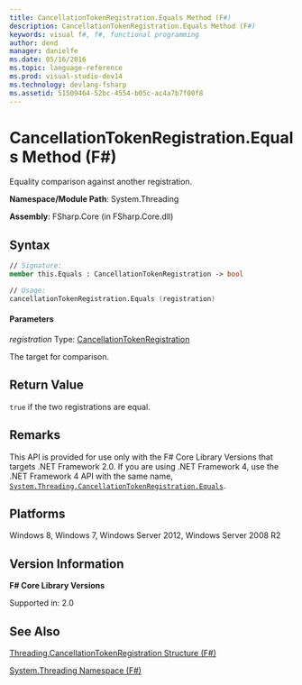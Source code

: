 ```yaml
---
title: CancellationTokenRegistration.Equals Method (F#)
description: CancellationTokenRegistration.Equals Method (F#)
keywords: visual f#, f#, functional programming
author: dend
manager: danielfe
ms.date: 05/16/2016
ms.topic: language-reference
ms.prod: visual-studio-dev14
ms.technology: devlang-fsharp
ms.assetid: 51509464-52bc-4554-b05c-ac4a7b7f00f8 
---
```


# CancellationTokenRegistration.Equals Method (F#)

Equality comparison against another registration.

**Namespace/Module Path**: System.Threading

**Assembly**: FSharp.Core (in FSharp.Core.dll)


## Syntax

```fsharp
// Signature:
member this.Equals : CancellationTokenRegistration -> bool

// Usage:
cancellationTokenRegistration.Equals (registration)
```

#### Parameters
*registration*
Type: [CancellationTokenRegistration](https://msdn.microsoft.com/library/9696e15c-a160-4336-9c5c-6277eaa1e1d1)


The target for comparison.

## Return Value

`true` if the two registrations are equal.

## Remarks
This API is provided for use only with the F# Core Library Versions that targets .NET Framework 2.0. If you are using .NET Framework 4, use the .NET Framework 4 API with the same name, [`System.Threading.CancellationTokenRegistration.Equals`](https://msdn.microsoft.com/library/system.threading.cancellationtokenregistration.equals.aspx).

## Platforms
Windows 8, Windows 7, Windows Server 2012, Windows Server 2008 R2

## Version Information
**F# Core Library Versions**

Supported in: 2.0

## See Also
[Threading.CancellationTokenRegistration Structure &#40;F&#35;&#41;](Threading.CancellationTokenRegistration-Structure-%5BFSharp%5D.md)

[System.Threading Namespace &#40;F&#35;&#41;](System.Threading-Namespace-%5BFSharp%5D.md)